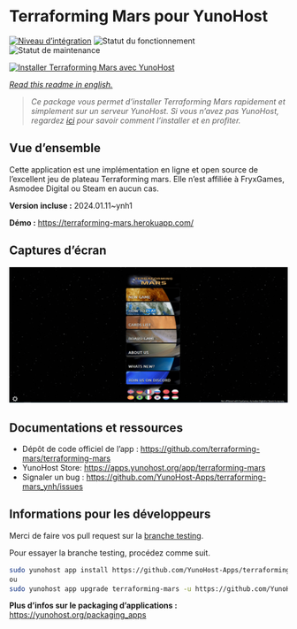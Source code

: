 <!--
N.B.: This README was automatically generated by https://github.com/YunoHost/apps/tree/master/tools/README-generator
It shall NOT be edited by hand.
-->

# Terraforming Mars  pour YunoHost

[![Niveau d’intégration](https://dash.yunohost.org/integration/terraforming-mars.svg)](https://dash.yunohost.org/appci/app/terraforming-mars) ![Statut du fonctionnement](https://ci-apps.yunohost.org/ci/badges/terraforming-mars.status.svg) ![Statut de maintenance](https://ci-apps.yunohost.org/ci/badges/terraforming-mars.maintain.svg)

[![Installer Terraforming Mars  avec YunoHost](https://install-app.yunohost.org/install-with-yunohost.svg)](https://install-app.yunohost.org/?app=terraforming-mars)

*[Read this readme in english.](./README.md)*

> *Ce package vous permet d’installer Terraforming Mars  rapidement et simplement sur un serveur YunoHost.
Si vous n’avez pas YunoHost, regardez [ici](https://yunohost.org/#/install) pour savoir comment l’installer et en profiter.*

## Vue d’ensemble

Cette application est une implémentation en ligne et open source de l’excellent jeu de plateau Terraforming mars. Elle n’est affiliée à FryxGames, Asmodee Digital ou Steam en aucun cas.

**Version incluse :** 2024.01.11~ynh1

**Démo :** https://terraforming-mars.herokuapp.com/

## Captures d’écran

![Capture d’écran de Terraforming Mars ](./doc/screenshots/screenshot.png)

## Documentations et ressources

* Dépôt de code officiel de l’app : <https://github.com/terraforming-mars/terraforming-mars>
* YunoHost Store: <https://apps.yunohost.org/app/terraforming-mars>
* Signaler un bug : <https://github.com/YunoHost-Apps/terraforming-mars_ynh/issues>

## Informations pour les développeurs

Merci de faire vos pull request sur la [branche testing](https://github.com/YunoHost-Apps/terraforming-mars_ynh/tree/testing).

Pour essayer la branche testing, procédez comme suit.

``` bash
sudo yunohost app install https://github.com/YunoHost-Apps/terraforming-mars_ynh/tree/testing --debug
ou
sudo yunohost app upgrade terraforming-mars -u https://github.com/YunoHost-Apps/terraforming-mars_ynh/tree/testing --debug
```

**Plus d’infos sur le packaging d’applications :** <https://yunohost.org/packaging_apps>